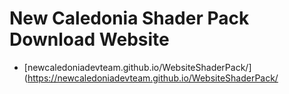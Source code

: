 # New Caledonia Shader Pack Download Website

- [newcaledoniadevteam.github.io/WebsiteShaderPack/](https://newcaledoniadevteam.github.io/WebsiteShaderPack/
